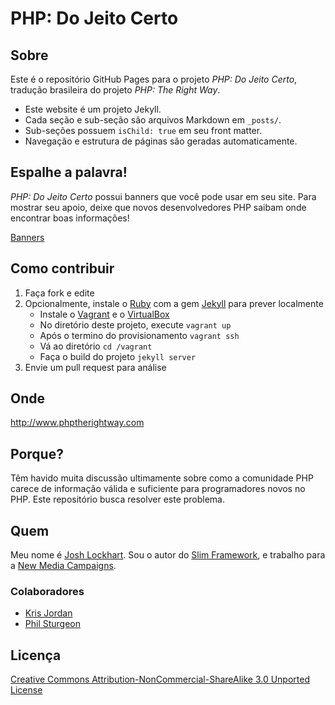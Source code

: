 # PHP: Do Jeito Certo

## Sobre

Este é o repositório GitHub Pages para o projeto _PHP: Do Jeito Certo_, tradução brasileira do projeto _PHP: The Right Way_.

* Este website é um projeto Jekyll.
* Cada seção e sub-seção são arquivos Markdown em `_posts/`.
* Sub-seções possuem `isChild: true` em seu front matter.
* Navegação e estrutura de páginas são geradas automaticamente.

## Espalhe a palavra!

_PHP: Do Jeito Certo_ possui banners que você pode usar em seu site. Para mostrar seu apoio, deixe que novos desenvolvedores PHP saibam onde encontrar boas informações!

[Banners](http://www.phptherightway.com/banners.html)

## Como contribuir

1. Faça fork e edite
2. Opcionalmente, instale o [Ruby](https://rvm.io/rvm/install/) com a gem [Jekyll](https://github.com/mojombo/jekyll/) para prever localmente
    * Instale o [Vagrant](http://www.vagrantup.com/) e o [VirtualBox](https://www.virtualbox.org/)
    * No diretório deste projeto, execute `vagrant up`
    * Após o termino do provisionamento `vagrant ssh`
    * Vá ao diretório `cd /vagrant`
    * Faça o build do projeto `jekyll server`
3. Envie um pull request para análise

## Onde

<http://www.phptherightway.com>

## Porque?

Têm havido muita discussão ultimamente sobre como a comunidade PHP carece de informação válida e suficiente para programadores novos no PHP. Este repositório busca resolver este problema.

## Quem

Meu nome é [Josh Lockhart](http://twitter.com/codeguy). Sou o autor do [Slim Framework](http://www.slimframework.com/), e trabalho para a [New Media Campaigns](http://www.newmediacampaigns.com/).

### Colaboradores

* [Kris Jordan](http://krisjordan.com/)
* [Phil Sturgeon](http://philsturgeon.co.uk/)

## Licença

[Creative Commons Attribution-NonCommercial-ShareAlike 3.0 Unported License](http://creativecommons.org/licenses/by-nc-sa/3.0/)